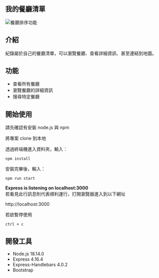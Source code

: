 我的餐廳清單
---
![餐廳排序功能](https://github.com/YD1234564789/restaurant-sort/assets/67455167/c64a5e0f-5b08-43e6-80ae-5eb5a5a40925)


介紹
---
紀錄屬於自己的餐廳清單，可以瀏覽餐廳、查看詳細資訊、甚至連結到地圖。

功能
---
* 查看所有餐廳
* 瀏覽餐廳的詳細資訊
* 搜尋特定餐廳

開始使用
---
請先確認有安裝 node.js 與 npm

將專案 clone 到本地

透過終端機進入資料夾，輸入：
```
npm install
```
安裝完畢後，輸入：
```
npm run start
```

**Express is listening on localhost:3000**  
若看見此行訊息則代表順利運行，打開瀏覽器進入到以下網址

http://localhost:3000

若欲暫停使用
```
ctrl + c
```
開發工具
---
* Node.js 18.14.0
* Express 4.16.4
* Express-Handlebars 4.0.2
* Bootstrap
